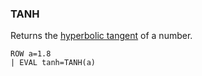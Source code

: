 <!--
This is generated by ESQL’s AbstractFunctionTestCase. Do no edit it. See ../README.md for how to regenerate it.
-->

### TANH
Returns the [hyperbolic tangent](https://en.wikipedia.org/wiki/Hyperbolic_functions) of a number.

```esql
ROW a=1.8
| EVAL tanh=TANH(a)
```
